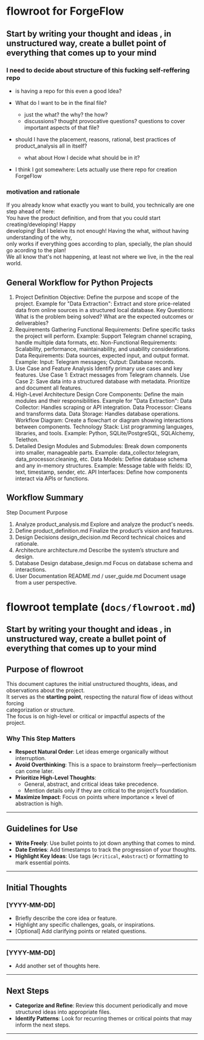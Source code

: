 # flowroot for ForgeFlow
## Start by writing your thought and ideas , in unstructured way, create a bullet point of everything that comes up to your mind
### I need to decide about structure of this fucking self-reffering repo

- is having a repo for this even a good Idea?
- What do I want to be in the final file?
  - just the what? the why? the how? 
  - discussions? thought provocative questions? questions to cover important aspects of that file?
- should I have the placement, reasons, rational, best practices of product_analysis all in itself?
  - what about How I decide what should be in it? 


- I think I got somewhere: Lets actually use there repo for creation ForgeFlow


### motivation and rationale 
 If you already know what exactly you want to build, you technically are one step ahead of here:  
You have the product definition, and from that you could start creating/developing! Happy  
developing! But I beleive its not enough! Having the what, without having understanding of the why,  
only works if everything goes according to plan, specially, the plan should go acording to the plan!  
We all know that's not happening, at least not where we live, in the the real world. 


## General Workflow for Python Projects
1. Project Definition
Objective: Define the purpose and scope of the project.
Example for "Data Extraction": Extract and store price-related data from online sources in a structured local database.
Key Questions:
What is the problem being solved?
What are the expected outcomes or deliverables?
2. Requirements Gathering
Functional Requirements:
Define specific tasks the project will perform.
Example: Support Telegram channel scraping, handle multiple data formats, etc.
Non-Functional Requirements:
Scalability, performance, maintainability, and usability considerations.
Data Requirements:
Data sources, expected input, and output format.
Example: Input: Telegram messages; Output: Database records.
3. Use Case and Feature Analysis
Identify primary use cases and key features.
Use Case 1: Extract messages from Telegram channels.
Use Case 2: Save data into a structured database with metadata.
Prioritize and document all features.
4. High-Level Architecture Design
Core Components:
Define the main modules and their responsibilities.
Example for "Data Extraction":
Data Collector: Handles scraping or API integration.
Data Processor: Cleans and transforms data.
Data Storage: Handles database operations.
Workflow Diagram:
Create a flowchart or diagram showing interactions between components.
Technology Stack:
List programming languages, libraries, and tools.
Example: Python, SQLite/PostgreSQL, SQLAlchemy, Telethon.
5. Detailed Design
Modules and Submodules:
Break down components into smaller, manageable parts.
Example: data_collector.telegram, data_processor.cleaning, etc.
Data Models:
Define database schema and any in-memory structures.
Example: Message table with fields: ID, text, timestamp, sender, etc.
API Interfaces:
Define how components interact via APIs or functions.

## Workflow Summary
Step	Document	Purpose
1. Analyze	product_analysis.md	Explore and analyze the product's needs.
2. Define	product_definition.md	Finalize the product’s vision and features.
3. Design Decisions	design_decision.md	Record technical choices and rationale.
4. Architecture	architecture.md	Describe the system’s structure and design.
5. Database Design	database_design.md	Focus on database schema and interactions.
6. User Documentation	README.md / user_guide.md	Document usage from a user perspective.


# flowroot template (`docs/flowroot.md`)
## Start by writing your thought and ideas , in unstructured way, create a bullet point of everything that comes up to your mind
## Purpose of flowroot
This document captures the initial unstructured thoughts, ideas, and observations about the project.  
It serves as the **starting point**, respecting the natural flow of ideas without forcing   
categorization or structure.   
The focus is on high-level or critical or impactful aspects of the   
project.



### Why This Step Matters
- **Respect Natural Order**: Let ideas emerge organically without interruption.
- **Avoid Overthinking**: This is a space to brainstorm freely—perfectionism can come later.
- **Prioritize High-Level Thoughts**:
  - General, abstract, and critical ideas take precedence.
  - Mention details only if they are critical to the project’s foundation.
- **Maximize Impact**: Focus on points where importance × level of abstraction is high.

---

## Guidelines for Use
- **Write Freely**: Use bullet points to jot down anything that comes to mind.
- **Date Entries**: Add timestamps to track the progression of your thoughts.
- **Highlight Key Ideas**: Use tags (`#critical`, `#abstract`) or formatting to mark essential points.

---

## Initial Thoughts

### [YYYY-MM-DD]
- Briefly describe the core idea or feature.
- Highlight any specific challenges, goals, or inspirations.
- [Optional] Add clarifying points or related questions.

---

### [YYYY-MM-DD]
- Add another set of thoughts here.

---

## Next Steps
- **Categorize and Refine**: Review this document periodically and move structured ideas into appropriate files.
- **Identify Patterns**: Look for recurring themes or critical points that may inform the next steps.

---

